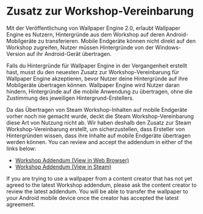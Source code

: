 # Zusatz zur Workshop-Vereinbarung

Mit der Veröffentlichung von Wallpaper Engine 2.0, erlaubt Wallpaper Engine es Nutzern, Hintergründe aus dem Workshop auf deren Android-Mobilgeräte zu transferieren. Mobile Endgeräte können nicht direkt auf den Workshop zugreifen, Nutzer müssen Hintergründe von der Windows-Version auf ihr Android-Gerät übertragen.

Falls du Hintergründe für Wallpaper Engine in der Vergangenheit erstellt hast, musst du den neuesten Zusatz zur Workshop-Vereinbarung für Wallpaper Engine akzeptieren, bevor Nutzer deine Hintergründe auf ihre Mobilgeräte übertragen können. Wallpaper Engine wird Nutzer daran hindern, Hintergründe auf die mobile Anwendung zu übertragen, ohne die Zustimmung des jeweiligen Hintergrund-Erstellers.

Da das Übertragen von Steam Workshop-Inhalten auf mobile Endgeräte vorher noch nie gemacht wurde, deckt die Steam Workshop-Vereinbarung diese Art von Nutzung nicht ab. Wir haben deshalb den Zusatz zur Steam Workshop-Vereinbarung erstellt, um sicherzustellen, dass Ersteller von Hintergründen wissen, dass ihre Inhalte auf mobile Endgeräte übertragen werden können. You can review and accept the addendum in either of the links below:

* [Workshop Addendum (View in Web Browser)](https://store.steampowered.com/workshopeula/431960/)
* <a href="steam://url/WorkshopEula/431960/">Workshop Addendum (View in Steam)</a>

If you are trying to use a wallpaper from a content creator that has not yet agreed to the latest Workshop addendum, please ask the content creator to review the latest addendum. You will be able to transfer the wallpaper to your Android mobile device once the creator has accepted the latest agreement.